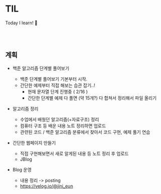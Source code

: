 # TIL
Today I learn!
🐧

<br><br>

## 계획

- 백준 알고리즘 단계별 풀어보기
  - 백준 단계별 풀어보기 기본부터 시작.
  - 간단한 예제부터 직접 해보는 습관 잡기..!
    - 현재 문자열 단계 진행중 ( 2/16 )
    - 간단한 단계별 예제 다 풀면 (약 15개?) 다 합쳐서 정리해서 파일 올리기
  
- 알고리즘 정리
  - 수업에서 배웠던 알고리즘(+자료구조) 정리
  - 컴퓨터 구조 등 배운 내용 노트 정리하면 업로드
  - 관련된 코드 / 백준 알고리즘 분류에서 찾아서 코드 구현, 예제 풀기 연습
  
- 간단한 웹페이지 만들기
  - 직접 구현해보면서 새로 알게된 내용 등 노트 정리 후 업로드
  - JBlog
  
- Blog 운영
  - 내용 정리 -> posting
  - https://velog.io/@jini_eun

